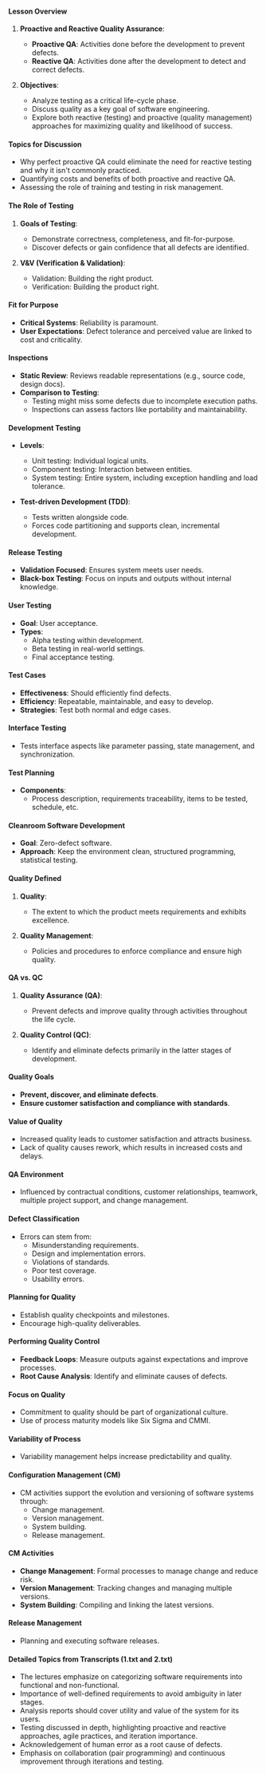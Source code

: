 #### **Lesson Overview**
1. **Proactive and Reactive Quality Assurance**:
   - **Proactive QA**: Activities done before the development to prevent defects.
   - **Reactive QA**: Activities done after the development to detect and correct defects.
   
2. **Objectives**:
   - Analyze testing as a critical life-cycle phase.
   - Discuss quality as a key goal of software engineering.
   - Explore both reactive (testing) and proactive (quality management) approaches for maximizing quality and likelihood of success.

#### **Topics for Discussion**
- Why perfect proactive QA could eliminate the need for reactive testing and why it isn't commonly practiced.
- Quantifying costs and benefits of both proactive and reactive QA.
- Assessing the role of training and testing in risk management.

#### **The Role of Testing**
1. **Goals of Testing**:
   - Demonstrate correctness, completeness, and fit-for-purpose.
   - Discover defects or gain confidence that all defects are identified.
   
2. **V&V (Verification & Validation)**:
   - Validation: Building the right product.
   - Verification: Building the product right.

#### **Fit for Purpose**
- **Critical Systems**: Reliability is paramount.
- **User Expectations**: Defect tolerance and perceived value are linked to cost and criticality.

#### **Inspections**
- **Static Review**: Reviews readable representations (e.g., source code, design docs).
- **Comparison to Testing**: 
  - Testing might miss some defects due to incomplete execution paths.
  - Inspections can assess factors like portability and maintainability.

#### **Development Testing**
- **Levels**:
  - Unit testing: Individual logical units.
  - Component testing: Interaction between entities.
  - System testing: Entire system, including exception handling and load tolerance.
  
- **Test-driven Development (TDD)**:
  - Tests written alongside code.
  - Forces code partitioning and supports clean, incremental development.

#### **Release Testing**
- **Validation Focused**: Ensures system meets user needs.
- **Black-box Testing**: Focus on inputs and outputs without internal knowledge.

#### **User Testing**
- **Goal**: User acceptance.
- **Types**:
  - Alpha testing within development.
  - Beta testing in real-world settings.
  - Final acceptance testing.

#### **Test Cases**
- **Effectiveness**: Should efficiently find defects.
- **Efficiency**: Repeatable, maintainable, and easy to develop.
- **Strategies**: Test both normal and edge cases.

#### **Interface Testing**
- Tests interface aspects like parameter passing, state management, and synchronization.

#### **Test Planning**
- **Components**:
  - Process description, requirements traceability, items to be tested, schedule, etc.

#### **Cleanroom Software Development**
- **Goal**: Zero-defect software.
- **Approach**: Keep the environment clean, structured programming, statistical testing.

#### **Quality Defined**
1. **Quality**:
   - The extent to which the product meets requirements and exhibits excellence.
   
2. **Quality Management**:
   - Policies and procedures to enforce compliance and ensure high quality.

#### **QA vs. QC**
1. **Quality Assurance (QA)**:
   - Prevent defects and improve quality through activities throughout the life cycle.
   
2. **Quality Control (QC)**:
   - Identify and eliminate defects primarily in the latter stages of development.

#### **Quality Goals**
- **Prevent, discover, and eliminate defects**.
- **Ensure customer satisfaction and compliance with standards**.

#### **Value of Quality**
- Increased quality leads to customer satisfaction and attracts business.
- Lack of quality causes rework, which results in increased costs and delays.

#### **QA Environment**
- Influenced by contractual conditions, customer relationships, teamwork, multiple project support, and change management.

#### **Defect Classification**
- Errors can stem from:
  - Misunderstanding requirements.
  - Design and implementation errors.
  - Violations of standards.
  - Poor test coverage.
  - Usability errors.

#### **Planning for Quality**
- Establish quality checkpoints and milestones.
- Encourage high-quality deliverables.

#### **Performing Quality Control**
- **Feedback Loops**: Measure outputs against expectations and improve processes.
- **Root Cause Analysis**: Identify and eliminate causes of defects.

#### **Focus on Quality**
- Commitment to quality should be part of organizational culture.
- Use of process maturity models like Six Sigma and CMMI.
  
#### **Variability of Process**
- Variability management helps increase predictability and quality.

#### **Configuration Management (CM)**
- CM activities support the evolution and versioning of software systems through:
  - Change management.
  - Version management.
  - System building.
  - Release management.

#### **CM Activities**
- **Change Management**: Formal processes to manage change and reduce risk.
- **Version Management**: Tracking changes and managing multiple versions.
- **System Building**: Compiling and linking the latest versions.

#### **Release Management**
- Planning and executing software releases.

#### **Detailed Topics from Transcripts (1.txt and 2.txt)**
- The lectures emphasize on categorizing software requirements into functional and non-functional.
- Importance of well-defined requirements to avoid ambiguity in later stages.
- Analysis reports should cover utility and value of the system for its users.
- Testing discussed in depth, highlighting proactive and reactive approaches, agile practices, and iteration importance.
- Acknowledgement of human error as a root cause of defects.
- Emphasis on collaboration (pair programming) and continuous improvement through iterations and testing.

